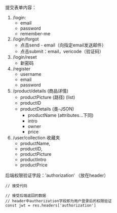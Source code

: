 提交表单内容：

1. /login:
   - email
   - password
   - remember-me
2. /login/forgot
   - 点击send - email（向指定email发送邮件）
   - 点击submit：email，vericode（验证码）
3. /login/reset
   - 新密码
4. /register
   - username
   - email
   - password
5. /product/details (商品详情)
   - productPicture (路径) (list)
   - productID
   - productDetails (类-JSON)
      - productName (attributes...下同)
      - intro
      - owner
      - price
6. /user/collection 收藏夹
      - productName,
      - productID,
      - productPicture
      - productIntro
      - productPrice



后端权限验证字段：’authorization‘ （放在header）

```vue
// 接受代码

// 接受后端返回的数据
// header中authorization字段即为用户登录后的权限验证
const jwt = res.headers['authorization']
```

